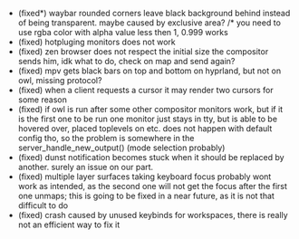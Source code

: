 - (fixed*) waybar rounded corners leave black background behind instead of being transparent. maybe caused by exclusive area?
/* you need to use rgba color with alpha value less then 1, 0.999 works
- (fixed) hotpluging monitors does not work
- (fixed) zen browser does not respect the initial size the compositor sends him, idk what to do, check on map and send again?
- (fixed) mpv gets black bars on top and bottom on hyprland, but not on owl, missing protocol?
- (fixed) when a client requests a cursor it may render two cursors for some reason
- (fixed) if owl is run after some other compositor monitors work, but if it is the first one to be run one monitor just stays in tty, but is able to be hovered over, placed toplevels on etc. does not happen with default config tho, so the problem is somewhere in the server_handle_new_output() (mode selection probably)
- (fixed) dunst notification becomes stuck when it should be replaced by another. surely an issue on our part.
- (fixed) multiple layer surfaces taking keyboard focus probably wont work as intended, as the second one will not get the focus after the first one unmaps; this is going to be fixed in a near future, as it is not that difficult to do
- (fixed) crash caused by unused keybinds for workspaces, there is really not an efficient way to fix it
